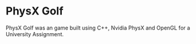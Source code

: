 PhysX Golf
=============

PhysX Golf was an game built using C++, Nvidia PhysX and OpenGL for a University Assignment.
